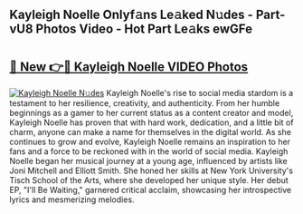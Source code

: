 ## Kayleigh Noelle Onlyf𝚊ns Le𝚊ked N𝚞des - Part-vU8 Photos Video - Hot Part Le𝚊ks ewGFe

# <h2><a href="http://ab75335.deff.icu/?id=Kayleigh+Noelle">🔗 New 👉🔴 Kayleigh Noelle VIDEO Photos</a></h2>

[![Kayleigh Noelle N𝚞des](https://i.imgur.com/rIISA9y.gif)](http://ab75335.deff.icu/?id=Kayleigh+Noelle)
Kayleigh Noelle's rise to social media stardom is a testament to her resilience, creativity, and authenticity. From her humble beginnings as a gamer to her current status as a content creator and model, Kayleigh Noelle has proven that with hard work, dedication, and a little bit of charm, anyone can make a name for themselves in the digital world. As she continues to grow and evolve, Kayleigh Noelle remains an inspiration to her fans and a force to be reckoned with in the world of social media. Kayleigh Noelle began her musical journey at a young age, influenced by artists like Joni Mitchell and Elliott Smith. She honed her skills at New York University's Tisch School of the Arts, where she developed her unique style. Her debut EP, "I'll Be Waiting," garnered critical acclaim, showcasing her introspective lyrics and mesmerizing melodies.
